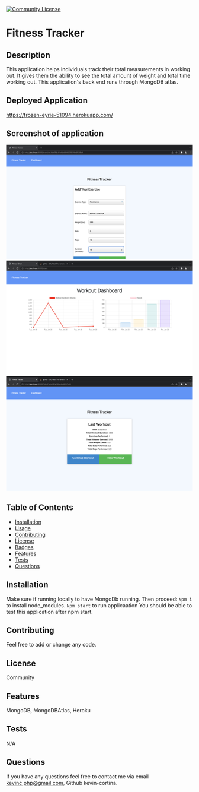   [![Community License](https://img.shields.io/badge/license-Community-blue.svg)](http://www.gnu.org/licenses/Community-3.0)

  # Fitness Tracker
  
  ## Description
  This application helps individuals track their total measurements in working out. It gives them the ability to see the total amount of weight and total time working out. This application's back end runs through MongoDB atlas. 
  
  ## Deployed Application
  https://frozen-eyrie-51094.herokuapp.com/

  ## Screenshot of application
   ![Screenshot1](./assets/pictures/screenshot1.png)
   ![Screenshot2](./assets/pictures/screenshot2.png)
   ![Screenshot3](./assets/pictures/screenshot3.png)
  
  ## Table of Contents
  - [Installation](#installation)
  - [Usage](#usage)
  - [Contributing](#contributing)
  - [License](#license)
  - [Badges](#badges)
  - [Features](#features)
  - [Tests](#test)
  - [Questions](#questions)
 
  ## Installation
  Make sure if running locally to have MongoDb running. Then proceed:
    `Npm i`  to install node_modules. 
    `Npm start`  to run applicaation
  You should be able to test this application after npm start.
  
  ## Contributing
  Feel free to add or change any code.

  
  ## License
  Community
  

  ## Features
  MongoDB, MongoDBAtlas, Heroku
  
  ## Tests
  N/A
 
  
  ## Questions
  If you have any questions feel free to contact me via email kevinc.php@gmail.com, Github kevin-cortina.
  